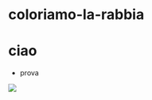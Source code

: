 # coloriamo-la-rabbia
 
# ciao

* prova

<img src="https://media.tenor.com/449LKwkflNEAAAAd/noot-noot-noot-noot-meme.gif">
